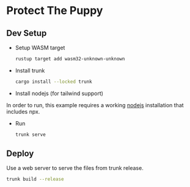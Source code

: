 # Protect The Puppy

## Dev Setup

* Setup WASM target

  ```bash
  rustup target add wasm32-unknown-unknown
  ```

* Install trunk

  ```bash
  cargo install --locked trunk
  ```

* Install nodejs (for tailwind support)

In order to run, this example requires a working [nodejs](https://nodejs.org/en/download) installation that includes npx.


* Run

  ```bash
  trunk serve
  ```

## Deploy

Use a web server to serve the files from trunk release.

```bash
trunk build --release
```
